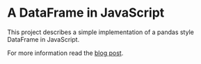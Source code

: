 # A DataFrame in JavaScript

This project describes a simple implementation of a pandas style DataFrame in
JavaScript.

For more information read the
[blog post](https://rob-blackbourn.github.io/blog/javascript/webassembly/dataframe/2020/06/10/example-js-dataframe.html).
